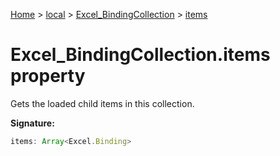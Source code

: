 [Home](./index) &gt; [local](local.md) &gt; [Excel\_BindingCollection](local.excel_bindingcollection.md) &gt; [items](local.excel_bindingcollection.items.md)

# Excel\_BindingCollection.items property

Gets the loaded child items in this collection.

**Signature:**
```javascript
items: Array<Excel.Binding>
```
